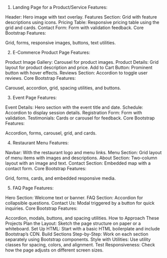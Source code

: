1. Landing Page for a Product/Service
   Features:

Header: Hero image with text overlay.
Features Section: Grid with feature descriptions using icons.
Pricing Table: Responsive pricing table using the grid and cards.
Contact Form: Form with validation feedback.
Core Bootstrap Features:

Grid, forms, responsive images, buttons, text utilities.

2. E-Commerce Product Page
   Features:

Product Image Gallery: Carousel for product images.
Product Details: Grid layout for product description and price.
Add to Cart Button: Prominent button with hover effects.
Reviews Section: Accordion to toggle user reviews.
Core Bootstrap Features:

Carousel, accordion, grid, spacing utilities, and buttons.

3. Event Page
   Features:

Event Details: Hero section with the event title and date.
Schedule: Accordion to display session details.
Registration Form: Form with validation.
Testimonials: Cards or carousel for feedback.
Core Bootstrap Features:

Accordion, forms, carousel, grid, and cards.

4. Restaurant Menu
   Features:

Navbar: With the restaurant logo and menu links.
Menu Section: Grid layout of menu items with images and descriptions.
About Section: Two-column layout with an image and text.
Contact Section: Embedded map with a contact form.
Core Bootstrap Features:

Grid, forms, cards, and embedded responsive media.

5. FAQ Page
   Features:

Hero Section: Welcome text or banner.
FAQ Section: Accordion for collapsible questions.
Contact Us: Modal triggered by a button for quick inquiries.
Core Bootstrap Features:

Accordion, modals, buttons, and spacing utilities.
How to Approach These Projects
Plan the Layout: Sketch the page structure on paper or a whiteboard.
Set Up HTML: Start with a basic HTML boilerplate and include Bootstrap’s CDN.
Build Sections Step-by-Step: Work on each section separately using Bootstrap components.
Style with Utilities: Use utility classes for spacing, colors, and alignment.
Test Responsiveness: Check how the page adjusts on different screen sizes.
